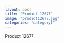 ```yaml
---
layout: post
title: "Product 12677"
image: "product12677.jpg"
categories: "category1"
---
```

Product 12677
